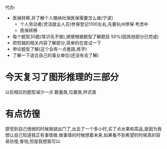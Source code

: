 代办:
+ 医保转移,并了解个人缴纳社保医保需要怎么做(宁波)
  + 个人劳动者(灵活就业人员)参保登记1100左右,先要杭州停保 考虑中
  + 医保转移
+ 每个题型30题(常识先不做),顺便根据题型了解题目  50%(因其他部分已完成)
+ 把剪辑的相关内容了解部分,简单的在尝试一下
+ 申论题型了解(这个会有一点套路,练字)
+ 了解一下适合自己的事业单位(还没有去了解)

# 今天复习了图形推理的三部分
以后相应的题型减少一点
数量类,位置类,样式类

# 有点彷徨
感觉到自己很弱的时候我就出门了,出去了一个多小时,买了点水果和菜品,是因为我想让自己知道我正有事情做.做事情的时候想着未来,如果看不到希望的时候真的容易彷徨,害怕,但是我想我可以.